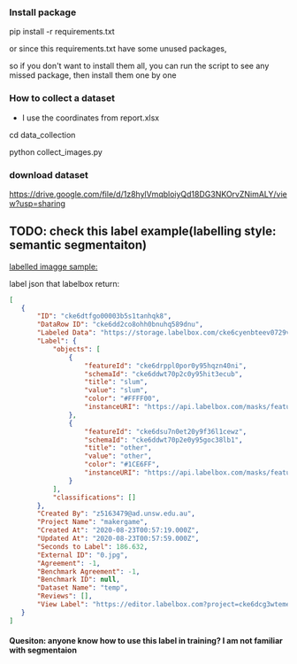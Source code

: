 ### Install package
pip install -r requirements.txt

or since this requirements.txt have some unused packages,

so if you don't want to install them all,
you can run the script to see any missed package, then install them one by one


### How to collect a dataset
 - I use the coordinates from report.xlsx
 
 cd data_collection
 
 python collect_images.py
 
 
 
 ### download dataset
 https://drive.google.com/file/d/1z8hylVmqbloiyQd18DG3NKOrvZNimALY/view?usp=sharing
 
 
 
 ## TODO: check this label example(labelling style: semantic segmentaiton)
 [labelled imagge sample:](https://drive.google.com/file/d/1w5PtDGtcO6_nv_kktU0U69VBNWUaHSeX/view?usp=sharing) 
 
 label json that labelbox return:
 ```json
 [
    {
        "ID": "cke6dtfgo00003b5s1tanhqk8",
        "DataRow ID": "cke6dd2co8ohh0bnuhq589dnu",
        "Labeled Data": "https://storage.labelbox.com/cke6cyenbteev0729vtdmi866%2Fa00bc95c-f852-6380-35ad-41690fe99291-0.jpg?Expires=1599353886728&KeyName=labelbox-assets-key-1&Signature=kD0JFlmegn8k4NmopDD7tzYgvqQ",
        "Label": {
            "objects": [
                {
                    "featureId": "cke6drppl0por0y95hqzn40ni",
                    "schemaId": "cke6ddwt70p2c0y95hit3ecub",
                    "title": "slum",
                    "value": "slum",
                    "color": "#FFFF00",
                    "instanceURI": "https://api.labelbox.com/masks/feature/cke6drppl0por0y95hqzn40ni?token=eyJhbGciOiJIUzI1NiIsInR5cCI6IkpXVCJ9.eyJ1c2VySWQiOiJja2U2Y3llbnV0YTRpMDc1NmVvbDhmZHVsIiwib3JnYW5pemF0aW9uSWQiOiJja2U2Y3llbmJ0ZWV2MDcyOXZ0ZG1pODY2IiwiaWF0IjoxNTk4MTQ0Mjg2LCJleHAiOjE2MDA3MzYyODZ9.xI1tOc--DUw6GHCsPiFP21LAa6Ea88crSm4zB4tdwFQ"
                },
                {
                    "featureId": "cke6dsu7n0et20y9f36l1cewz",
                    "schemaId": "cke6ddwt70p2e0y95goc38lb1",
                    "title": "other",
                    "value": "other",
                    "color": "#1CE6FF",
                    "instanceURI": "https://api.labelbox.com/masks/feature/cke6dsu7n0et20y9f36l1cewz?token=eyJhbGciOiJIUzI1NiIsInR5cCI6IkpXVCJ9.eyJ1c2VySWQiOiJja2U2Y3llbnV0YTRpMDc1NmVvbDhmZHVsIiwib3JnYW5pemF0aW9uSWQiOiJja2U2Y3llbmJ0ZWV2MDcyOXZ0ZG1pODY2IiwiaWF0IjoxNTk4MTQ0Mjg2LCJleHAiOjE2MDA3MzYyODZ9.xI1tOc--DUw6GHCsPiFP21LAa6Ea88crSm4zB4tdwFQ"
                }
            ],
            "classifications": []
        },
        "Created By": "z5163479@ad.unsw.edu.au",
        "Project Name": "makergame",
        "Created At": "2020-08-23T00:57:19.000Z",
        "Updated At": "2020-08-23T00:57:59.000Z",
        "Seconds to Label": 186.632,
        "External ID": "0.jpg",
        "Agreement": -1,
        "Benchmark Agreement": -1,
        "Benchmark ID": null,
        "Dataset Name": "temp",
        "Reviews": [],
        "View Label": "https://editor.labelbox.com?project=cke6dcg3wteme0777hbzs8mr9&label=cke6dtfgo00003b5s1tanhqk8"
    }
]

 ```
 
 #### Quesiton: anyone know how to use this label in training? I am not familiar with segmentaion 
 

 




